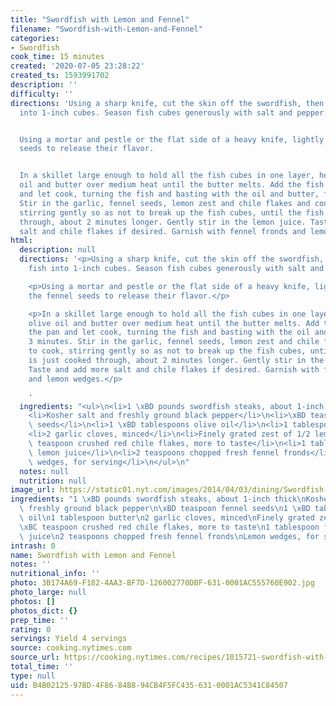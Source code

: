 ```yaml
---
title: "Swordfish with Lemon and Fennel"
filename: "Swordfish-with-Lemon-and-Fennel"
categories:
- Swordfish
cook_time: 15 minutes
created: '2020-07-05 23:28:22'
created_ts: 1593991702
description: ''
difficulty: ''
directions: 'Using a sharp knife, cut the skin off the swordfish, then cut the fish
  into 1-inch cubes. Season fish cubes generously with salt and pepper.


  Using a mortar and pestle or the flat side of a heavy knife, lightly crush the fennel
  seeds to release their flavor.


  In a skillet large enough to hold all the fish cubes in one layer, heat the olive
  oil and butter over medium heat until the butter melts. Add the fish to the pan
  and let cook, turning the fish and basting with the oil and butter, for 3 minutes.
  Stir in the garlic, fennel seeds, lemon zest and chile flakes and continue to cook,
  stirring gently so as not to break up the fish cubes, until the fish is just cooked
  through, about 2 minutes longer. Gently stir in the lemon juice. Taste and add more
  salt and chile flakes if desired. Garnish with fennel fronds and lemon wedges.'
html:
  description: null
  directions: '<p>Using a sharp knife, cut the skin off the swordfish, then cut the
    fish into 1-inch cubes. Season fish cubes generously with salt and pepper.</p>

    <p>Using a mortar and pestle or the flat side of a heavy knife, lightly crush
    the fennel seeds to release their flavor.</p>

    <p>In a skillet large enough to hold all the fish cubes in one layer, heat the
    olive oil and butter over medium heat until the butter melts. Add the fish to
    the pan and let cook, turning the fish and basting with the oil and butter, for
    3 minutes. Stir in the garlic, fennel seeds, lemon zest and chile flakes and continue
    to cook, stirring gently so as not to break up the fish cubes, until the fish
    is just cooked through, about 2 minutes longer. Gently stir in the lemon juice.
    Taste and add more salt and chile flakes if desired. Garnish with fennel fronds
    and lemon wedges.</p>

    '
  ingredients: "<ul>\n<li>1 \xBD pounds swordfish steaks, about 1-inch thick</li>\n\
    <li>Kosher salt and freshly ground black pepper</li>\n<li>\xBD teaspoon fennel\
    \ seeds</li>\n<li>1 \xBD tablespoons olive oil</li>\n<li>1 tablespoon butter</li>\n\
    <li>2 garlic cloves, minced</li>\n<li>Finely grated zest of 1/2 lemon</li>\n<li>\xBC\
    \ teaspoon crushed red chile flakes, more to taste</li>\n<li>1 tablespoon fresh\
    \ lemon juice</li>\n<li>2 teaspoons chopped fresh fennel fronds</li>\n<li>Lemon\
    \ wedges, for serving</li>\n</ul>\n"
  notes: null
  nutrition: null
image_url: https://static01.nyt.com/images/2014/04/03/dining/Swordfish-With-Lemon-and-Fennel/Swordfish-With-Lemon-and-Fennel-articleLarge.jpg
ingredients: "1 \xBD pounds swordfish steaks, about 1-inch thick\nKosher salt and\
  \ freshly ground black pepper\n\xBD teaspoon fennel seeds\n1 \xBD tablespoons olive\
  \ oil\n1 tablespoon butter\n2 garlic cloves, minced\nFinely grated zest of 1/2 lemon\n\
  \xBC teaspoon crushed red chile flakes, more to taste\n1 tablespoon fresh lemon\
  \ juice\n2 teaspoons chopped fresh fennel fronds\nLemon wedges, for serving"
intrash: 0
name: Swordfish with Lemon and Fennel
notes: ''
nutritional_info: ''
photo: 3B174A69-F182-4AA3-BF7D-126002770DBF-631-0001AC555760E902.jpg
photo_large: null
photos: []
photos_dict: {}
prep_time: ''
rating: 0
servings: Yield 4 servings
source: cooking.nytimes.com
source_url: https://cooking.nytimes.com/recipes/1015721-swordfish-with-lemon-and-fennel?action=click&module=Global%20Search%20Recipe%20Card&pgType=search&rank=8
total_time: ''
type: null
uid: B4B02125-97BD-4F86-84B8-94CB4F5FC435-631-0001AC5341C84507
---
```

